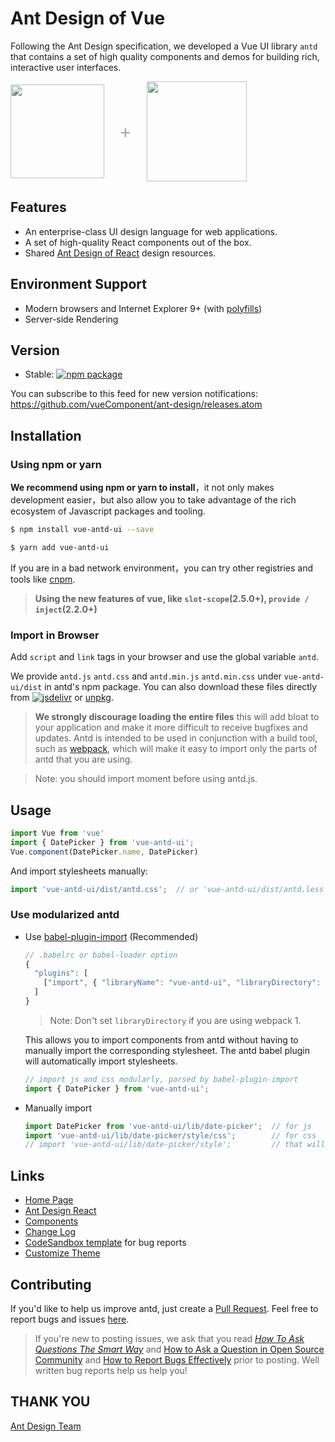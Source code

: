 
# Ant Design of Vue

Following the Ant Design specification, we developed a Vue UI library `antd` that contains a set of high quality components and demos for building rich, interactive user interfaces.

<div class="pic-plus">
  <img width="150" src="https://gw.alipayobjects.com/zos/rmsportal/KDpgvguMpGfqaHPjicRK.svg">
  <span>+</span>
  <img width="160" src="https://cn.vuejs.org/images/logo.png">
</div>


<style>
.pic-plus > * {
  display: inline-block !important;
  vertical-align: middle;
}
.pic-plus span {
  font-size: 30px;
  color: #aaa;
  margin: 0 20px;
}
</style>


## Features

- An enterprise-class UI design language for web applications.
- A set of high-quality React components out of the box.
- Shared [Ant Design of React](https://ant.design/docs/spec/introduce) design resources.

## Environment Support

* Modern browsers and Internet Explorer 9+ (with [polyfills](https://vuecomponent.github.io/ant-design/docs/react/getting-started-cn#兼容性))
* Server-side Rendering

## Version

- Stable: [![npm package](https://img.shields.io/npm/v/vue-antd-ui.svg?style=flat-square)](https://www.npmjs.org/package/vue-antd-ui)

You can subscribe to this feed for new version notifications: https://github.com/vueComponent/ant-design/releases.atom

## Installation

### Using npm or yarn

**We recommend using npm or yarn to install**，it not only makes development easier，but also allow you to take advantage of the rich ecosystem of Javascript packages and tooling.

```bash
$ npm install vue-antd-ui --save
```

```bash
$ yarn add vue-antd-ui
```

If you are in a bad network environment，you can try other registries and tools like [cnpm](https://github.com/cnpm/cnpm).

> **Using the new features of vue, like `slot-scope`(2.5.0+), `provide / inject`(2.2.0+)**

### Import in Browser

Add `script` and `link` tags in your browser and use the global variable `antd`.

We provide `antd.js` `antd.css` and `antd.min.js` `antd.min.css` under `vue-antd-ui/dist` in antd's npm package. You can also download these files directly from [![jsdelivr](https://data.jsdelivr.com/v1/package/npm/vue-antd-ui/badge)](https://www.jsdelivr.com/package/npm/vue-antd-ui) or [unpkg](https://unpkg.com/vue-antd-ui/dist/).

> **We strongly discourage loading the entire files** this will add bloat to your application and make it more difficult to receive bugfixes and updates. Antd is intended to be used in conjunction with a build tool, such as [webpack](https://webpack.github.io/), which will make it easy to import only the parts of antd that you are using.

> Note: you should import moment before using antd.js.

## Usage

```jsx
import Vue from 'vue'
import { DatePicker } from 'vue-antd-ui';
Vue.component(DatePicker.name, DatePicker)
```

And import stylesheets manually:

```jsx
import 'vue-antd-ui/dist/antd.css';  // or 'vue-antd-ui/dist/antd.less'
```

### Use modularized antd

- Use [babel-plugin-import](https://github.com/ant-design/babel-plugin-import) (Recommended)

   ```js
   // .babelrc or babel-loader option
   {
     "plugins": [
       ["import", { "libraryName": "vue-antd-ui", "libraryDirectory": "es", "style": "css" }] // `style: true` for less
     ]
   }
   ```

   > Note: Don't set `libraryDirectory` if you are using webpack 1.

   This allows you to import components from antd without having to manually import the corresponding stylesheet. The antd babel plugin will automatically import stylesheets.

   ```jsx
   // import js and css modularly, parsed by babel-plugin-import
   import { DatePicker } from 'vue-antd-ui';
   ```

- Manually import

   ```jsx
   import DatePicker from 'vue-antd-ui/lib/date-picker';  // for js
   import 'vue-antd-ui/lib/date-picker/style/css';        // for css
   // import 'vue-antd-ui/lib/date-picker/style';         // that will import less
   ```


## Links

- [Home Page](https://vuecomponent.github.io/ant-design/)
- [Ant Design React](https://ant.design/)
- [Components](https://vuecomponent.github.io/ant-design/docs/react/introduce)
- [Change Log](/ant-design/changelog)
- [CodeSandbox template](https://codesandbox.io/s/2wpk21kzvr) for bug reports
- [Customize Theme](/ant-design/docs/vue/customize-theme)



## Contributing


If you'd like to help us improve antd, just create a [Pull Request](https://github.com/vueComponent/ant-design/pulls). Feel free to report bugs and issues [here](https://github.com/vueComponent/ant-design/issues).

> If you're new to posting issues, we ask that you read [*How To Ask Questions The Smart Way*](http://www.catb.org/~esr/faqs/smart-questions.html) and [How to Ask a Question in Open Source Community](https://github.com/seajs/seajs/issues/545) and [How to Report Bugs Effectively](http://www.chiark.greenend.org.uk/~sgtatham/bugs.html) prior to posting. Well written bug reports help us help you!

## THANK YOU

[Ant Design Team](https://github.com/ant-design/ant-design/blob/master/AUTHORS.txt)
